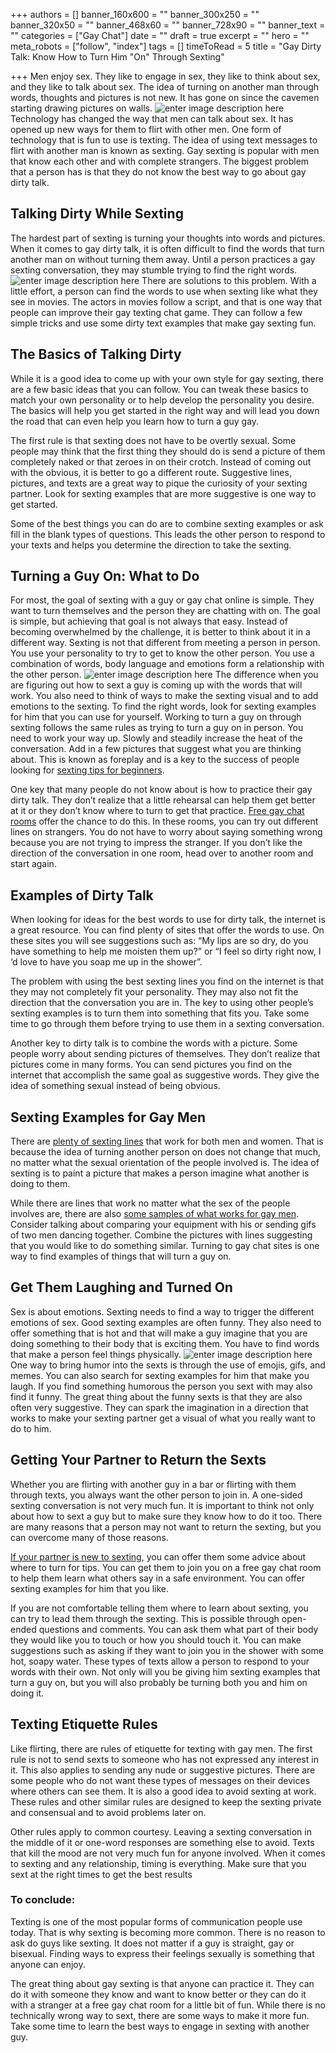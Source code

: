 +++
authors = []
banner_160x600 = ""
banner_300x250 = ""
banner_320x50 = ""
banner_468x60 = ""
banner_728x90 = ""
banner_text = ""
categories = ["Gay Chat"]
date = ""
draft = true
excerpt = ""
hero = ""
meta_robots = ["follow", "index"]
tags = []
timeToRead = 5
title = "Gay Dirty Talk: Know How to Turn Him \"On\" Through Sexting"

+++
Men enjoy sex. They like to engage in sex, they like to think about sex, and they like to talk about sex. The idea of turning on another man through words, thoughts and pictures is not new. It has gone on since the cavemen starting drawing pictures on walls.
![enter image description here](https://isexychat.com/blog/wp-content/uploads/2019/05/Turning-him-On-through-gay-sexting-e1556710667221-1024x639.jpg)
Technology has changed the way that men can talk about sex. It has opened up new ways for them to flirt with other men. One form of technology that is fun to use is texting. The idea of using text messages to flirt with another man is known as sexting. Gay sexting is popular with men that know each other and with complete strangers. The biggest problem that a person has is that they do not know the best way to go about gay dirty talk.

## Talking Dirty While Sexting

The hardest part of sexting is turning your thoughts into words and pictures. When it comes to gay dirty talk, it is often difficult to find the words that turn another man on without turning them away. Until a person practices a gay sexting conversation, they may stumble trying to find the right words.
![enter image description here](https://isexychat.com/blog/wp-content/uploads/2019/05/Man-Sexting-on-his-phone-e1556710607717-1024x640.jpg)
There are solutions to this problem. With a little effort, a person can find the words to use when sexting like what they see in movies. The actors in movies follow a script, and that is one way that people can improve their gay texting chat game. They can follow a few simple tricks and use some dirty text examples that make gay sexting fun.

## The Basics of Talking Dirty

While it is a good idea to come up with your own style for gay sexting, there are a few basic ideas that you can follow. You can tweak these basics to match your own personality or to help develop the personality you desire. The basics will help you get started in the right way and will lead you down the road that can even help you learn how to turn a guy gay.

The first rule is that sexting does not have to be overtly sexual. Some people may think that the first thing they should do is send a picture of them completely naked or that zeroes in on their crotch. Instead of coming out with the obvious, it is better to go a different route. Suggestive lines, pictures, and texts are a great way to pique the curiosity of your sexting partner. Look for sexting examples that are more suggestive is one way to get started.

Some of the best things you can do are to combine sexting examples or ask fill in the blank types of questions. This leads the other person to respond to your texts and helps you determine the direction to take the sexting.

## Turning a Guy On: What to Do

For most, the goal of sexting with a guy or gay chat online is simple. They want to turn themselves and the person they are chatting with on. The goal is simple, but achieving that goal is not always that easy. Instead of becoming overwhelmed by the challenge, it is better to think about it in a different way. Sexting is not that different from meeting a person in person. You use your personality to try to get to know the other person. You use a combination of words, body language and emotions form a relationship with the other person.
![enter image description here](https://isexychat.com/blog/wp-content/uploads/2019/05/Man-Waiting-with-phone-in-his-hand-e1556710553756-1024x639.jpg)
The difference when you are figuring out how to sext a guy is coming up with the words that will work. You also need to think of ways to make the sexting visual and to add emotions to the sexting. To find the right words, look for sexting examples for him that you can use for yourself. Working to turn a guy on through sexting follows the same rules as trying to turn a guy on in person. You need to work your way up. Slowly and steadily increase the heat of the conversation. Add in a few pictures that suggest what you are thinking about. This is known as foreplay and is a key to the success of people looking for  [sexting tips for beginners](https://isexychat.com/blog/sexting-tips-for-beginners/).

One key that many people do not know about is how to practice their gay dirty talk. They don’t realize that a little rehearsal can help them get better at it or they don’t know where to turn to get that practice.  [Free gay chat rooms](https://isexychat.com/chatrooms/gay-chat/)  offer the chance to do this. In these rooms, you can try out different lines on strangers. You do not have to worry about saying something wrong because you are not trying to impress the stranger. If you don’t like the direction of the conversation in one room, head over to another room and start again.

## Examples of Dirty Talk

When looking for ideas for the best words to use for dirty talk, the internet is a great resource. You can find plenty of sites that offer the words to use. On these sites you will see suggestions such as: “My lips are so dry, do you have something to help me moisten them up?” or “I feel so dirty right now, I ‘d love to have you soap me up in the shower”.

The problem with using the best sexting lines you find on the internet is that they may not completely fit your personality. They may also not fit the direction that the conversation you are in. The key to using other people’s sexting examples is to turn them into something that fits you. Take some time to go through them before trying to use them in a sexting conversation.

Another key to dirty talk is to combine the words with a picture. Some people worry about sending pictures of themselves. They don’t realize that pictures come in many forms. You can send pictures you find on the internet that accomplish the same goal as suggestive words. They give the idea of something sexual instead of being obvious.

## Sexting Examples for Gay Men

There are  [plenty of sexting lines](https://www.bustle.com/p/13-sexting-lines-to-initiate-a-sexy-conversation-7693846)  that work for both men and women. That is because the idea of turning another person on does not change that much, no matter what the sexual orientation of the people involved is. The idea of sexting is to paint a picture that makes a person imagine what another is doing to them.

While there are lines that work no matter what the sex of the people involves are, there are also  [some samples of what works for gay men](https://mensvariety.com/gay-sexting-how-to-turn-a-guy-on-with-86-examples/). Consider talking about comparing your equipment with his or sending gifs of two men dancing together. Combine the pictures with lines suggesting that you would like to do something similar. Turning to gay chat sites is one way to find examples of things that will turn a guy on.

## Get Them Laughing and Turned On

Sex is about emotions. Sexting needs to find a way to trigger the different emotions of sex. Good sexting examples are often funny. They also need to offer something that is hot and that will make a guy imagine that you are doing something to their body that is exciting them. You have to find words that make a person feel things physically.
![enter image description here](https://isexychat.com/blog/wp-content/uploads/2019/05/Man-laughing-while-looking-at-his-phone-e1556710496535-1024x640.jpg)
One way to bring humor into the sexts is through the use of emojis, gifs, and memes. You can also search for sexting examples for him that make you laugh. If you find something humorous the person you sext with may also find it funny. The great thing about the funny sexts is that they are also often very suggestive. They can spark the imagination in a direction that works to make your sexting partner get a visual of what you really want to do to him.

## Getting Your Partner to Return the Sexts

Whether you are flirting with another guy in a bar or flirting with them through texts, you always want the other person to join in. A one-sided sexting conversation is not very much fun. It is important to think not only about how to sext a guy but to make sure they know how to do it too. There are many reasons that a person may not want to return the sexting, but you can overcome many of those reasons.

[If your partner is new to sexting](https://isexychat.com/blog/5-amazing-steps-for-sex-chat-success/), you can offer them some advice about where to turn for tips. You can get them to join you on a free gay chat room to help them learn what others say in a safe environment. You can offer sexting examples for him that you like.

If you are not comfortable telling them where to learn about sexting, you can try to lead them through the sexting. This is possible through open-ended questions and comments. You can ask them what part of their body they would like you to touch or how you should touch it. You can make suggestions such as asking if they want to join you in the shower with some hot, soapy water. These types of texts allow a person to respond to your words with their own. Not only will you be giving him sexting examples that turn a guy on, but you will also probably be turning both you and him on doing it.

## Texting Etiquette Rules

Like flirting, there are rules of etiquette for texting with gay men. The first rule is not to send sexts to someone who has not expressed any interest in it. This also applies to sending any nude or suggestive pictures. There are some people who do not want these types of messages on their devices where others can see them. It is also a good idea to avoid sexting at work. These rules and other similar rules are designed to keep the sexting private and consensual and to avoid problems later on.

Other rules apply to common courtesy. Leaving a sexting conversation in the middle of it or one-word responses are something else to avoid. Texts that kill the mood are not very much fun for anyone involved. When it comes to sexting and any relationship, timing is everything. Make sure that you sext at the right times to get the best results

### To conclude:

Texting is one of the most popular forms of communication people use today. That is why sexting is becoming more common. There is no reason to ask do guys like sexting. It does not matter if a guy is straight, gay or bisexual. Finding ways to express their feelings sexually is something that anyone can enjoy.

The great thing about gay sexting is that anyone can practice it. They can do it with someone they know and want to know better or they can do it with a stranger at a free gay chat room for a little bit of fun. While there is no technically wrong way to sext, there are some ways to make it more fun. Take some time to learn the best ways to engage in sexting with another guy.